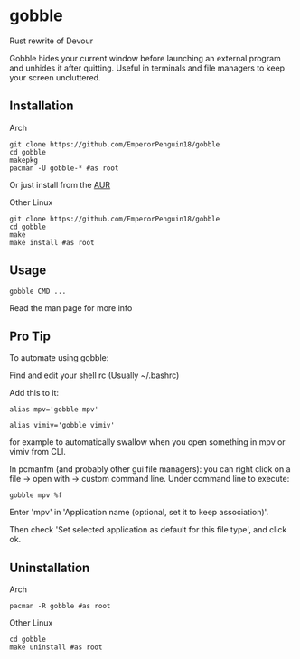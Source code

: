 # gobble
Rust rewrite of Devour

Gobble hides your current window before launching an external program and unhides it after quitting. Useful in terminals and file managers to keep your screen uncluttered.

## Installation

Arch

```
git clone https://github.com/EmperorPenguin18/gobble
cd gobble
makepkg
pacman -U gobble-* #as root
```
Or just install from the [AUR](https://aur.archlinux.org/packages/gobble)

Other Linux

```
git clone https://github.com/EmperorPenguin18/gobble
cd gobble
make
make install #as root
```

## Usage

```
gobble CMD ...
```
Read the man page for more info

## Pro Tip

To automate using gobble:

Find and edit your shell rc (Usually ~/.bashrc)

Add this to it:

`alias mpv='gobble mpv'`

`alias vimiv='gobble vimiv'`

for example to automatically swallow when you open something in mpv or vimiv from CLI.

In pcmanfm (and probably other gui file managers):  you can right click on a file -> open with -> custom command line. Under command line to execute:

`gobble mpv %f`

Enter 'mpv' in 'Application name (optional, set it to keep association)'.

Then check 'Set selected application as default for this file type', and click ok.

## Uninstallation

Arch

```
pacman -R gobble #as root
```

Other Linux

```
cd gobble
make uninstall #as root
```
